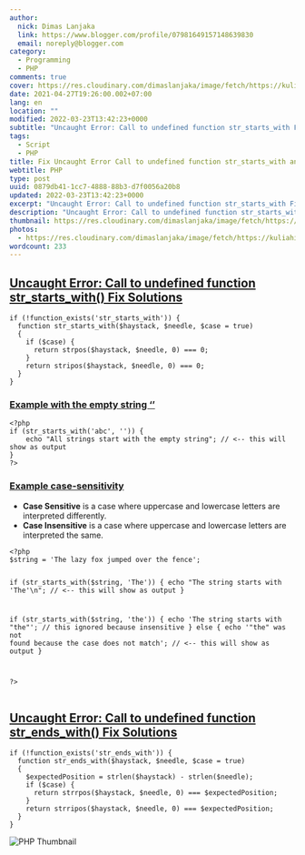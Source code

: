 ```yaml
---
author:
  nick: Dimas Lanjaka
  link: https://www.blogger.com/profile/07981649157148639830
  email: noreply@blogger.com
category:
  - Programming
  - PHP
comments: true
cover: https://res.cloudinary.com/dimaslanjaka/image/fetch/https://kuliahitblog.files.wordpress.com/2019/08/1dbdb-fatal2berror2buncaught2berror2bcall2bto2bundefined2bfunction2bmysql_connect25282529.png
date: 2021-04-27T19:26:00.002+07:00
lang: en
location: ""
modified: 2022-03-23T13:42:23+0000
subtitle: "Uncaught Error: Call to undefined function str_starts_with Fix Solutions"
tags:
  - Script
  - PHP
title: Fix Uncaught Error Call to undefined function str_starts_with and str_ends_with
webtitle: PHP
type: post
uuid: 0879db41-1cc7-4888-88b3-d7f0056a20b8
updated: 2022-03-23T13:42:23+0000
excerpt: "Uncaught Error: Call to undefined function str_starts_with Fix Solutions"
description: "Uncaught Error: Call to undefined function str_starts_with Fix Solutions"
thumbnail: https://res.cloudinary.com/dimaslanjaka/image/fetch/https://kuliahitblog.files.wordpress.com/2019/08/1dbdb-fatal2berror2buncaught2berror2bcall2bto2bundefined2bfunction2bmysql_connect25282529.png
photos:
  - https://res.cloudinary.com/dimaslanjaka/image/fetch/https://kuliahitblog.files.wordpress.com/2019/08/1dbdb-fatal2berror2buncaught2berror2bcall2bto2bundefined2bfunction2bmysql_connect25282529.png
wordcount: 233
---
```


<h2 id="uncaught-error-call-to-undefined-function-str-starts-with-fix-solutions" tabindex="-1"><a class="header-anchor" href="#uncaught-error-call-to-undefined-function-str-starts-with-fix-solutions">Uncaught Error: Call to undefined function str_starts_with() Fix Solutions</a></h2>
<pre><code class="language-php">if (!function_exists('str_starts_with')) {
  function str_starts_with($haystack, $needle, $case = true)
  {
    if ($case) {
      return strpos($haystack, $needle, 0) === 0;
    }
    return stripos($haystack, $needle, 0) === 0;
  }
}
</code></pre>
<h3 id="example-with-the-empty-string" tabindex="-1"><a class="header-anchor" href="#example-with-the-empty-string">Example with the empty string ‘’</a></h3>
<pre><code class="language-php">&lt;?php
if (str_starts_with('abc', '')) {
    echo &quot;All strings start with the empty string&quot;; // &lt;-- this will show as output
}
?&gt;
</code></pre>
<h3 id="example-case-sensitivity" tabindex="-1"><a class="header-anchor" href="#example-case-sensitivity">Example case-sensitivity</a></h3>
<ul>
<li><strong>Case Sensitive</strong> is a case where uppercase and lowercase letters are interpreted differently.</li>
<li><strong>Case Insensitive</strong> is a case where uppercase and lowercase letters are interpreted the same.</li>
</ul>
<pre><code class="language-php">&lt;?php
$string = 'The lazy fox jumped over the fence';

if (str_starts_with($string, 'The')) {
    echo &quot;The string starts with 'The'\n&quot;; // &lt;-- this will show as output
}

if (str_starts_with($string, 'the')) {
    echo 'The string starts with &quot;the&quot;'; // this ignored because insensitive
} else {
    echo '&quot;the&quot; was not found because the case does not match'; // &lt;-- this will show as output
}

?&gt;
</code></pre>
<h2 id="uncaught-error-call-to-undefined-function-str-ends-with-fix-solutions" tabindex="-1"><a class="header-anchor" href="#uncaught-error-call-to-undefined-function-str-ends-with-fix-solutions">Uncaught Error: Call to undefined function str_ends_with() Fix Solutions</a></h2>
<pre><code class="language-php">if (!function_exists('str_ends_with')) {
  function str_ends_with($haystack, $needle, $case = true)
  {
    $expectedPosition = strlen($haystack) - strlen($needle);
    if ($case) {
      return strrpos($haystack, $needle, 0) === $expectedPosition;
    }
    return strripos($haystack, $needle, 0) === $expectedPosition;
  }
}
</code></pre>
<p><img src="https://res.cloudinary.com/dimaslanjaka/image/fetch/https://kuliahitblog.files.wordpress.com/2019/08/1dbdb-fatal2berror2buncaught2berror2bcall2bto2bundefined2bfunction2bmysql_connect25282529.png" alt="PHP Thumbnail"></p>
